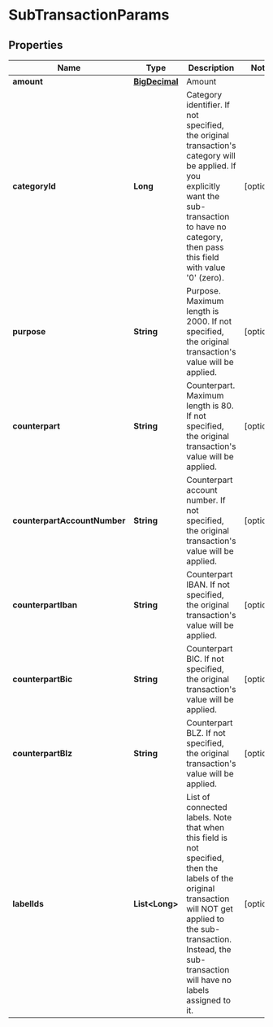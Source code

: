 
# SubTransactionParams

## Properties
Name | Type | Description | Notes
------------ | ------------- | ------------- | -------------
**amount** | [**BigDecimal**](BigDecimal.md) | Amount | 
**categoryId** | **Long** | Category identifier. If not specified, the original transaction&#39;s category will be applied. If you explicitly want the sub-transaction to have no category, then pass this field with value &#39;0&#39; (zero). |  [optional]
**purpose** | **String** | Purpose. Maximum length is 2000. If not specified, the original transaction&#39;s value will be applied. |  [optional]
**counterpart** | **String** | Counterpart. Maximum length is 80. If not specified, the original transaction&#39;s value will be applied. |  [optional]
**counterpartAccountNumber** | **String** | Counterpart account number. If not specified, the original transaction&#39;s value will be applied. |  [optional]
**counterpartIban** | **String** | Counterpart IBAN. If not specified, the original transaction&#39;s value will be applied. |  [optional]
**counterpartBic** | **String** | Counterpart BIC. If not specified, the original transaction&#39;s value will be applied. |  [optional]
**counterpartBlz** | **String** | Counterpart BLZ. If not specified, the original transaction&#39;s value will be applied. |  [optional]
**labelIds** | **List&lt;Long&gt;** | List of connected labels. Note that when this field is not specified, then the labels of the original transaction will NOT get applied to the sub-transaction. Instead, the sub-transaction will have no labels assigned to it. |  [optional]



